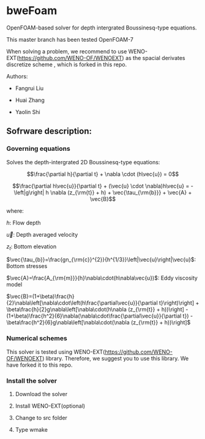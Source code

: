 # bweFoam

OpenFOAM-based solver for depth intergrated Boussinesq-type equations.

This master branch has been tested OpenFOAM-7

When solving a problem, we recommend to use WENO-EXT(https://github.com/WENO-OF/WENOEXT) as the spacial derivates discretize scheme , which is forked in this repo.

Authors:

- Fangrui Liu

- Huai Zhang

- Yaolin Shi


## Sofrware description:

### Governing equations

Solves the depth-intergrated 2D Boussinesq-type equations:

$$\frac{\partial h}{\partial t} + \nabla \cdot (h\vec{u}) = 0$$

$$\frac{\partial h\vec{u}}{\partial t} + (\vec{u} \cdot \nabla)h\vec{u} = -\left|g\right| h \nabla (z_{\rm{t}} + h) + \vec{\tau_{\rm{b}}} + \vec{A} + \vec{B}$$

where:

$h$: Flow depth

$\vec{u}$: Depth averaged velocity

$z_t$: Bottom elevation

$\vec{\tau_{b}}=\frac{gn_{\rm{c}}^{2}}{h^{1/3}}\left|\vec{u}\right|\vec{u}$: Bottom stresses

$\vec{A}=\frac{A_{\rm{m}}}{h}\nabla\cdot(h\nabla\vec{u})$: Eddy viscosity model

$\vec{B}=(1+\beta)\frac{h}{2}\nabla\left[\nabla\cdot\left(h\frac{\partial\vec{u}}{\partial t}\right)\right] + \beta\frac{h}{2}g\nabla\left[\nabla\cdot(h\nabla (z_{\rm{t}} + h))\right]  - (1+\beta)\frac{h^2}{6}\nabla(\nabla\cdot\frac{\partial\vec{u}}{\partial t}) - \beta\frac{h^2}{6}g\nabla\left[\nabla\cdot(\nabla (z_{\rm{t}} + h))\right]$

### Numerical schemes

This solver is tested using WENO-EXT(https://github.com/WENO-OF/WENOEXT) library. Therefore, we suggest you to use this library. We have forked it to this repo.

### Install the solver

1. Download the solver

2. Install WENO-EXT(optional)

3. Change to src folder

4. Type wmake
